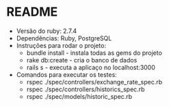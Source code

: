 # README
* Versão do ruby: 2.7.4
* Dependências: Ruby, PostgreSQL
* Instruções para rodar o projeto: 
  - bundle install - instala todas as gems do projeto
  - rake db:create -  cria o banco de dados
  - rails s - executa a aplicaço no localhost:3000
* Comandos para executar os testes:
  - rspec ./spec/controllers/exchange_rate_spec.rb
  - rspec ./spec/controllers/historics_spec.rb
  - rspec ./spec/models/historic_spec.rb
